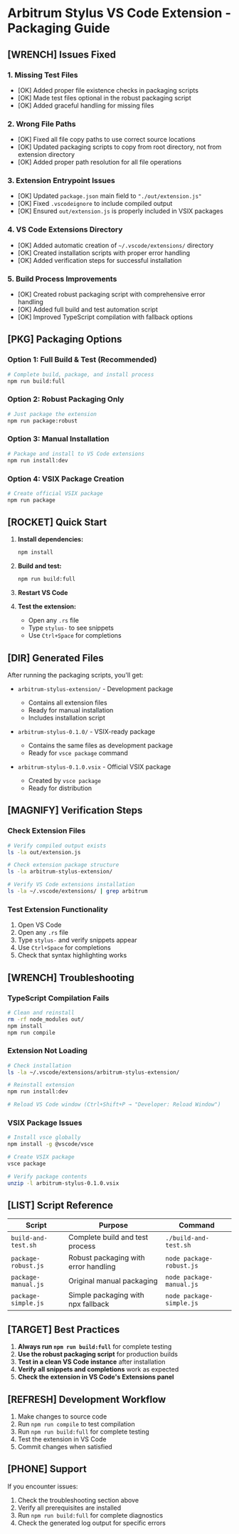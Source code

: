 # Arbitrum Stylus VS Code Extension - Packaging Guide

## [WRENCH] Issues Fixed

### 1. **Missing Test Files**

- [OK] Added proper file existence checks in packaging scripts
- [OK] Made test files optional in the robust packaging script
- [OK] Added graceful handling for missing files

### 2. **Wrong File Paths**

- [OK] Fixed all file copy paths to use correct source locations
- [OK] Updated packaging scripts to copy from root directory, not from extension directory
- [OK] Added proper path resolution for all file operations

### 3. **Extension Entrypoint Issues**

- [OK] Updated `package.json` main field to `"./out/extension.js"`
- [OK] Fixed `.vscodeignore` to include compiled output
- [OK] Ensured `out/extension.js` is properly included in VSIX packages

### 4. **VS Code Extensions Directory**

- [OK] Added automatic creation of `~/.vscode/extensions/` directory
- [OK] Created installation scripts with proper error handling
- [OK] Added verification steps for successful installation

### 5. **Build Process Improvements**

- [OK] Created robust packaging script with comprehensive error handling
- [OK] Added full build and test automation script
- [OK] Improved TypeScript compilation with fallback options

## [PKG] Packaging Options

### Option 1: Full Build & Test (Recommended)

```bash
# Complete build, package, and install process
npm run build:full
```

### Option 2: Robust Packaging Only

```bash
# Just package the extension
npm run package:robust
```

### Option 3: Manual Installation

```bash
# Package and install to VS Code extensions
npm run install:dev
```

### Option 4: VSIX Package Creation

```bash
# Create official VSIX package
npm run package
```

## [ROCKET] Quick Start

1. **Install dependencies:**

   ```bash
   npm install
   ```

2. **Build and test:**

   ```bash
   npm run build:full
   ```

3. **Restart VS Code**

4. **Test the extension:**
   - Open any `.rs` file
   - Type `stylus-` to see snippets
   - Use `Ctrl+Space` for completions

## [DIR] Generated Files

After running the packaging scripts, you'll get:

- `arbitrum-stylus-extension/` - Development package

  - Contains all extension files
  - Ready for manual installation
  - Includes installation script

- `arbitrum-stylus-0.1.0/` - VSIX-ready package

  - Contains the same files as development package
  - Ready for `vsce package` command

- `arbitrum-stylus-0.1.0.vsix` - Official VSIX package
  - Created by `vsce package`
  - Ready for distribution

## [MAGNIFY] Verification Steps

### Check Extension Files

```bash
# Verify compiled output exists
ls -la out/extension.js

# Check extension package structure
ls -la arbitrum-stylus-extension/

# Verify VS Code extensions installation
ls -la ~/.vscode/extensions/ | grep arbitrum
```

### Test Extension Functionality

1. Open VS Code
2. Open any `.rs` file
3. Type `stylus-` and verify snippets appear
4. Use `Ctrl+Space` for completions
5. Check that syntax highlighting works

## [WRENCH] Troubleshooting

### TypeScript Compilation Fails

```bash
# Clean and reinstall
rm -rf node_modules out/
npm install
npm run compile
```

### Extension Not Loading

```bash
# Check installation
ls -la ~/.vscode/extensions/arbitrum-stylus-extension/

# Reinstall extension
npm run install:dev

# Reload VS Code window (Ctrl+Shift+P → "Developer: Reload Window")
```

### VSIX Package Issues

```bash
# Install vsce globally
npm install -g @vscode/vsce

# Create VSIX package
vsce package

# Verify package contents
unzip -l arbitrum-stylus-0.1.0.vsix
```

## [LIST] Script Reference

| Script              | Purpose                              | Command                  |
| ------------------- | ------------------------------------ | ------------------------ |
| `build-and-test.sh` | Complete build and test process      | `./build-and-test.sh`    |
| `package-robust.js` | Robust packaging with error handling | `node package-robust.js` |
| `package-manual.js` | Original manual packaging            | `node package-manual.js` |
| `package-simple.js` | Simple packaging with npx fallback   | `node package-simple.js` |

## [TARGET] Best Practices

1. **Always run `npm run build:full`** for complete testing
2. **Use the robust packaging script** for production builds
3. **Test in a clean VS Code instance** after installation
4. **Verify all snippets and completions** work as expected
5. **Check the extension in VS Code's Extensions panel**

## [REFRESH] Development Workflow

1. Make changes to source code
2. Run `npm run compile` to test compilation
3. Run `npm run build:full` for complete testing
4. Test the extension in VS Code
5. Commit changes when satisfied

## [PHONE] Support

If you encounter issues:

1. Check the troubleshooting section above
2. Verify all prerequisites are installed
3. Run `npm run build:full` for complete diagnostics
4. Check the generated log output for specific errors
